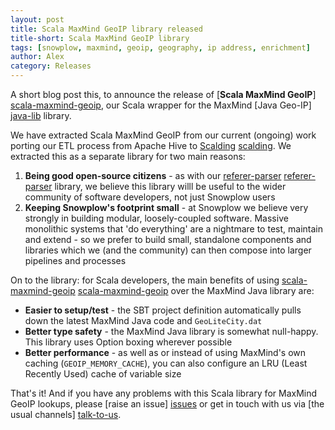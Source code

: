```yaml
---
layout: post
title: Scala MaxMind GeoIP library released
title-short: Scala MaxMind GeoIP library
tags: [snowplow, maxmind, geoip, geography, ip address, enrichment]
author: Alex
category: Releases
---
```


A short blog post this, to announce the release of [**Scala MaxMind GeoIP**] [scala-maxmind-geoip], our Scala wrapper for the MaxMind [Java Geo-IP] [java-lib] library.

We have extracted Scala MaxMind GeoIP from our current (ongoing) work porting our ETL process from Apache Hive to [Scalding] [scalding]. We extracted this as a separate library for two main reasons:

1. **Being good open-source citizens** - as with our [referer-parser] [referer-parser] library, we believe this library willl be useful to the wider community of software developers, not just Snowplow users
2. **Keeping Snowplow's footprint small** - at Snowplow we believe very strongly in building modular, loosely-coupled software. Massive monolithic systems that 'do everything' are a nightmare to test, maintain and extend - so we prefer to build small, standalone components and libraries which we (and the community) can then compose into larger pipelines and processes

On to the library: for Scala developers, the main benefits of using [scala-maxmind-geoip] [scala-maxmind-geoip] over the MaxMind Java library are:

* **Easier to setup/test** - the SBT project definition automatically pulls down the latest MaxMind Java code and `GeoLiteCity.dat`
* **Better type safety** - the MaxMind Java library is somewhat null-happy. This library uses Option boxing wherever possible
* **Better performance** - as well as or instead of using MaxMind's own caching (`GEOIP_MEMORY_CACHE`), you can also configure an LRU (Least Recently Used) cache of variable size

That's it! And if you have any problems with this Scala library for MaxMind GeoIP lookups, please [raise an issue] [issues] or get in touch with us via [the usual channels] [talk-to-us].

[scala-maxmind-geoip]: https://github.com/snowplow/scala-maxmind-geoip
[referer-parser]: https://github.com/snowplow/referer-parser
[java-lib]: http://www.maxmind.com/download/geoip/api/java/
[scalding]: https://github.com/twitter/scalding

[issues]: https://github.com/snowplow/snowplow/issues
[talk-to-us]: https://github.com/snowplow/snowplow/wiki/Talk-to-us
